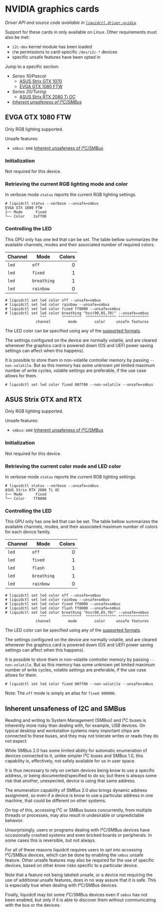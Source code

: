 # NVIDIA graphics cards
_Driver API and source code available in [`liquidctl.driver.nvidia`](../liquidctl/driver/nvidia.py)._

Support for these cards in only available on Linux.  Other requirements must
also be met:

- `i2c-dev` kernel module has been loaded
- r/w permissions to card-specific `/dev/i2c-*` devices
- specific unsafe features have been opted in

Jump to a specific section:

* _Series 10/Pascal:_
    - [ASUS Strix GTX 1070](#asus-strix-gtx-and-rtx)
    - [EVGA GTX 1080 FTW](#evga-gtx-1080-ftw)
* _Series 20/Turing:_
    - [ASUS Strix RTX 2080 Ti OC](#asus-strix-gtx-and-rtx)
* _[Inherent unsafeness of I²C/SMBus]_


## EVGA GTX 1080 FTW

Only RGB lighting supported.

Unsafe features:

- `smbus`: see [Inherent unsafeness of I²C/SMBus]

### Initialization

Not required for this device.

### Retrieving the current RGB lighting mode and color

In verbose mode `status` reports the current RGB lighting settings.

```
# liquidctl status --verbose --unsafe=smbus
EVGA GTX 1080 FTW
├── Mode      Fixed  
└── Color    2aff00  
```

### Controlling the LED

This GPU only has one led that can be set.  The table bellow summarizes the
available channels, modes and their associated number of required colors.

| Channel    | Mode        | Colors |
| ---------- | ----------- | -----: |
| `led`      | `off`       |      0 |
| `led`      | `fixed`     |      1 |
| `led`      | `breathing` |      1 |
| `led`      | `rainbow`   |      0 |

```
# liquidctl set led color off --unsafe=smbus
# liquidctl set led color rainbow --unsafe=smbus
# liquidctl set led color fixed ff8000 --unsafe=smbus
# liquidctl set led color breathing "hsv(90,85,70)" --unsafe=smbus
                ^^^       ^^^^^^^^^  ^^^^^^^^^^^^^^ ^^^^^^^^^^^^^^
              channel        mode        color     unsafe features
```

The LED color can be specified using any of the
[supported formats](../README.md#supported-color-specification-formats).

The settings configured on the device are normally volatile, and are cleared
whenever the graphics card is powered down (OS and UEFI power saving settings
can affect when this happens).

It is possible to store them in non-volatile controller memory by
passing `--non-volatile`.  But as this memory has some unknown yet
limited maximum number of write cycles, volatile settings are
preferable, if the use case allows for them.

```
# liquidctl set led color fixed 00ff00 --non-volatile --unsafe=smbus
```

## ASUS Strix GTX and RTX

Only RGB lighting supported.

Unsafe features:

- `smbus`: see [Inherent unsafeness of I²C/SMBus]

### Initialization

Not required for this device.

### Retrieving the current color mode and LED color

In verbose mode `status` reports the current RGB lighting settings.

```
# liquidctl status --verbose --unsafe=smbus
ASUS Strix RTX 2080 Ti OC
├── Mode      Fixed  
└── Color    ff0000  
```

### Controlling the LED

This GPU only has one led that can be set.  The table bellow summarizes the
available channels, modes, and their associated maximum number of colors for
each device family.

| Channel    | Mode          | Colors |
| ---------- | ------------- | -----: |
| `led`      | `off`         |      0 |
| `led`      | `fixed`       |      1 |
| `led`      | `flash`       |      1 |
| `led`      | `breathing`   |      1 |
| `led`      | `rainbow`     |      0 |

```
# liquidctl set led color off --unsafe=smbus
# liquidctl set led color rainbow --unsafe=smbus
# liquidctl set led color fixed ff8000 --unsafe=smbus
# liquidctl set led color flash ff8000 --unsafe=smbus
# liquidctl set led color breathing "hsv(90,85,70)" --unsafe=smbus
                ^^^       ^^^^^^^^^  ^^^^^^^^^^^^^^ ^^^^^^^^^^^^^^
              channel        mode        color     unsafe features
```

The LED color can be specified using any of the
[supported formats](../README.md#supported-color-specification-formats).

The settings configured on the device are normally volatile, and are cleared
whenever the graphics card is powered down (OS and UEFI power saving settings
can affect when this happens).

It is possible to store them in non-volatile controller memory by passing
`--non-volatile`.  But as this memory has some unknown yet limited maximum
number of write cycles, volatile settings are preferable, if the use case
allows for them.

```
# liquidctl set led color fixed 00ff00 --non-volatile --unsafe=smbus
```

Note: The `off` mode is simply an alias for `fixed 000000`.


## Inherent unsafeness of I2C and SMBus
[Inherent unsafeness of I²C/SMBus]: #inherent-unsafeness-of-i2c-and-smbus

Reading and writing to System Management (SMBus) and I²C buses is inherently
more risky than dealing with, for example, USB devices.  On typical desktop and
workstation systems many important chips are connected to these buses, and they
may not tolerate writes or reads they do not expect.

While SMBus 2.0 has some limited ability for automatic enumeration of devices
connected to it, unlike simpler I²C buses and SMBus 1.0, this capability is,
effectively, not safely available for us in user space.

It is thus necessary to rely on certain devices being know to use a specific
address, or being documented/specified to do so; but there is always some risk
that another, unexpected, device is using that same address.

The enumeration capability of SMBus 2.0 also brings dynamic address assignment,
so even if a device is know to use a particular address in one machine, that
could be different on other systems.

On top of this, accessing I²C or SMBus buses concurrently, from multiple
threads or processes, may also result in undesirable or unpredictable behavior.

Unsurprisingly, users or programs dealing with I²C/SMBus devices have
occasionally crashed systems and even bricked boards or peripherals.  In some
cases this is reversible, but not always.

For all of these reasons liquidctl requires users to *opt into* accessing
I²C/SMBus devices, which can be done by enabling the `smbus` unsafe feature.
Other unsafe features may also be required for the use of specific devices,
based on other *know* risks specific to a particular device.

Note that a feature not being labeled unsafe, or a device not requiring the use
of additional unsafe features, does in no way assure that it is safe.  This is
especially true when dealing with I²C/SMBus devices.

Finally, liquidctl may list some I²C/SMBus devices even if `smbus` has not been
enabled, but only if it is able to discover them without communicating with the
bus or the devices.
